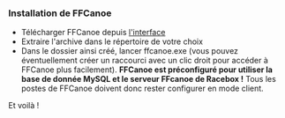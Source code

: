 ### Installation de FFCanoe

- Télécharger FFCanoe depuis [l'interface](./interface.md)
- Extraire l'archive dans le répertoire de votre choix
- Dans le dossier ainsi créé, lancer ffcanoe.exe (vous pouvez éventuellement créer un raccourci avec un clic droit pour accéder à FFCanoe plus facilement). **FFCanoe est préconfiguré pour utiliser la base de donnée MySQL et le serveur FFcanoe de Racebox !** Tous les postes de FFCanoe doivent donc rester configurer en mode client.

Et voilà !
